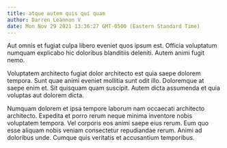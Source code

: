 ```yaml
---
title: atque autem quis qui quam
author: Darren Leannon V
date: Mon Nov 29 2021 13:36:27 GMT-0500 (Eastern Standard Time)
---
```

Aut omnis et fugiat culpa libero eveniet quos ipsum est. Officia voluptatum numquam explicabo hic doloribus blanditiis deleniti. Autem animi fugit nemo.

 Voluptatem architecto fugiat dolor architecto est quia saepe dolorem tempora. Sunt quae animi eveniet mollitia sunt odit illo. Doloremque at saepe enim et. Sit quisquam quam suscipit. Autem dicta assumenda et quia voluptas aut dolorem dicta.

 Numquam dolorem et ipsa tempore laborum nam occaecati architecto architecto. Expedita et porro rerum neque minima inventore nobis voluptatem tempora. Vel corporis eos animi saepe eius rerum. Eum quo esse aliquam nobis veniam consectetur repudiandae rerum. Animi ad doloribus unde. Cumque quis veritatis et accusantium temporibus.
